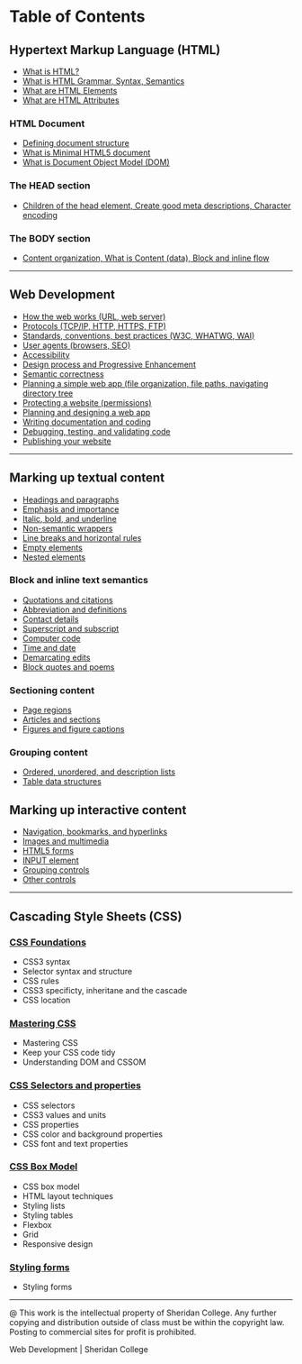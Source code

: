 # Table of Contents

## Hypertext Markup Language (HTML)

* [What is HTML?](pages/ch_1_1_0.html)
* [What is HTML Grammar, Syntax, Semantics](pages/ch_1_1_1.html)
* [What are HTML Elements](pages/ch_1_1_2.html)
* [What are HTML Attributes](pages/ch_1_1_3.html)

### HTML Document
* [Defining document structure](pages/ch_1_2_1.html)
* [What is Minimal HTML5 document](pages/ch_1_2_2.html)
* [What is Document Object Model (DOM)](pages/ch_1_2_3.html)

### The HEAD section
* [Children of the head element, Create good meta descriptions, Character encoding](pages/ch_1_3_1.html)

### The BODY section
* [Content organization, What is Content (data), Block and inline flow](pages/ch_1_4_1.html)

---

## Web Development 

* [How the web works (URL, web server)](pages/ch_2_1_1.html)
* [Protocols (TCP/IP, HTTP, HTTPS, FTP)](pages/ch_2_1_2.html)
* [Standards, conventions, best practices (W3C, WHATWG, WAI)](pages/ch_2_2_1.html)
* [User agents (browsers, SEO)](pages/ch_2_2_2.html)
* [Accessibility](pages/ch_2_2_3.html)
* [Design process and Progressive Enhancement](pages/ch_2_2_4.html)
* [Semantic correctness](pages/ch_2_2_5.html)
* [Planning a simple web app (file organization, file paths, navigating directory tree](pages/ch_2_3_1.html)
* [Protecting a website (permissions)](pages/ch_2_3_2.html)
* [Planning and designing a web app](pages/ch_2_4_1.html)
* [Writing documentation and coding](pages/ch_2_4_2.html)
* [Debugging, testing, and validating code](pages/ch_2_4_3.html)
* [Publishing your website](pages/ch_2_5_1.html)

---

## Marking up textual content
* [Headings and paragraphs](pages/ch_3_1_1.html)
* [Emphasis and importance](pages/ch_3_1_2.html)
* [Italic, bold, and underline](pages/ch_3_1_3.html)
* [Non-semantic wrappers ](pages/ch_3_3_2.html)
* [Line breaks and horizontal rules](pages/ch_3_3_3.html)
* [Empty elements](pages/ch_3_3_4.html)
* [Nested elements](pages/ch_3_3_5.html)

### Block and inline text semantics
* [Quotations and citations](pages/ch_3_2_1.html)
* [Abbreviation and definitions](pages/ch_3_2_2.html)
* [Contact details](pages/ch_3_2_3.html)
* [Superscript and subscript](pages/ch_3_2_4.html)
* [Computer code](pages/ch_3_2_5.html)
* [Time and date](pages/ch_3_2_6.html)
* [Demarcating edits](pages/ch_3_2_7.html)
* [Block quotes and poems](pages/ch_3_3_1.html)

### Sectioning content
* [Page regions](pages/ch_4_1_1.html)
* [Articles and sections](pages/ch_4_1_2.html)
* [Figures and figure captions](pages/ch_4_1_3.html)

### Grouping content
* [Ordered, unordered, and description lists](pages/ch_4_2_1.html)
* [Table data structures](pages/ch_4_3_1.html)

## Marking up interactive content
* [Navigation, bookmarks, and hyperlinks](pages/ch_5_1_1.html)
* [Images and multimedia](pages/ch_5_2_1.html)
* [HTML5 forms](pages/ch_5_3_1.html)
* [INPUT element](pages/ch_5_3_2.html)
* [Grouping controls](pages/ch_5_3_3.html)
* [Other controls](pages/ch_5_3_4.html)

---

## Cascading Style Sheets (CSS)

### [CSS Foundations](pages/ch_6_000_css.html)
* CSS3 syntax
* Selector syntax and structure
* CSS rules
* CSS3 specificty, inheritane and the cascade
* CSS location

### [Mastering CSS](pages/ch_7_000_dom.html)
* Mastering CSS
* Keep your CSS code tidy
* Understanding DOM and CSSOM

### [CSS Selectors and properties](pages/ch_8_000_selectors.html)
* CSS selectors
* CSS3 values and units
* CSS properties
* CSS color and background properties
* CSS font and text properties


### [CSS Box Model](pages/ch_9_000_boxmodel.html)
* CSS box model
* HTML layout techniques
* Styling lists
* Styling tables
* Flexbox
* Grid
* Responsive design

### [Styling forms](pages/ch_a_000_forms.html)
* Styling forms





---
@ This work is the intellectual property of Sheridan College. Any further copying and distribution outside of class must be within the copyright law. Posting to commercial sites for profit is prohibited.

Web Development | Sheridan College

